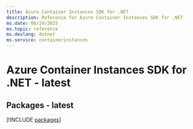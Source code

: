 ```yaml
---
title: Azure Container Instances SDK for .NET
description: Reference for Azure Container Instances SDK for .NET
ms.date: 06/24/2025
ms.topic: reference
ms.devlang: dotnet
ms.service: containerinstances
---
```

# Azure Container Instances SDK for .NET - latest
## Packages - latest
[!INCLUDE [packages](container-instances-index.md)]